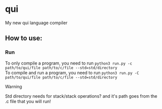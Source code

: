 # qui
My new qui language compiler

## How to use:
### Run
To only compile a program, you need to run `python3 run.py -c path/to/qui/file path/to/c/file --std=std/directory`\
To  compile and run a program, you need to run `python3 run.py -C path/to/qui/file path/to/c/file --std=std/directory`

> [!WARNING]
> Std directory needs for stack/stack operations? and it's path goes from the .c file that you will run!
